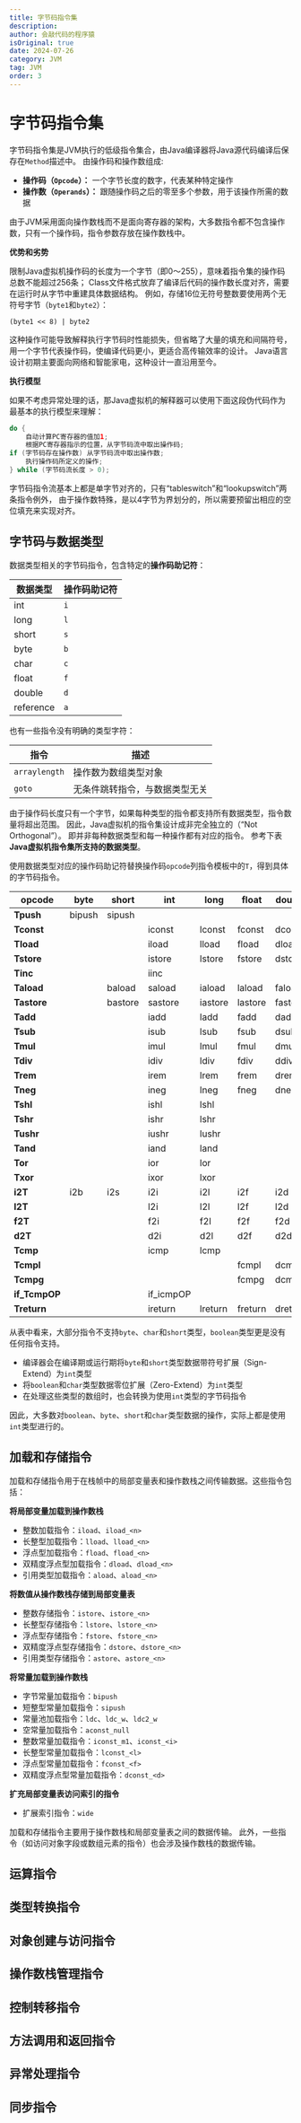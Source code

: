 ```yaml
---
title: 字节码指令集
description:
author: 会敲代码的程序猿
isOriginal: true
date: 2024-07-26
category: JVM
tag: JVM
order: 3
---
```


# 字节码指令集

字节码指令集是JVM执行的低级指令集合，由Java编译器将Java源代码编译后保存在`Method`描述中。 由操作码和操作数组成:

* **操作码（`Opcode`）：** 一个字节长度的数字，代表某种特定操作
* **操作数（`Operands`）：** 跟随操作码之后的零至多个参数，用于该操作所需的数据

由于JVM采用面向操作数栈而不是面向寄存器的架构，大多数指令都不包含操作数，只有一个操作码，指令参数存放在操作数栈中。

**优势和劣势**

限制Java虚拟机操作码的长度为一个字节（即0～255），意味着指令集的操作码总数不能超过256条；
Class文件格式放弃了编译后代码的操作数长度对齐，需要在运行时从字节中重建具体数据结构。
例如，存储16位无符号整数要使用两个无符号字节（`byte1`和`byte2`）：


```shell
(byte1 << 8) | byte2
```

这种操作可能导致解释执行字节码时性能损失，但省略了大量的填充和间隔符号，用一个字节代表操作码，使编译代码更小，更适合高传输效率的设计。
Java语言设计初期主要面向网络和智能家电，这种设计一直沿用至今。

**执行模型**

如果不考虑异常处理的话，那Java虚拟机的解释器可以使用下面这段伪代码作为最基本的执行模型来理解：

```java
do {
    自动计算PC寄存器的值加1;
    根据PC寄存器指示的位置，从字节码流中取出操作码;
if (字节码存在操作数) 从字节码流中取出操作数;
    执行操作码所定义的操作;
} while (字节码流长度 > 0);
```

字节码指令流基本上都是单字节对齐的，只有“tableswitch”和“lookupswitch”两条指令例外，
由于操作数特殊，是以4字节为界划分的，所以需要预留出相应的空位填充来实现对齐。

## 字节码与数据类型

数据类型相关的字节码指令，包含特定的**操作码助记符**：

| 数据类型      | 操作码助记符 |
|-----------|--------|
| int       | `i`    |
| long      | `l`    |
| short     | `s`    |
| byte      | `b`    |
| char      | `c`    |
| float     | `f`    |
| double    | `d`    |
| reference | `a`    |

也有一些指令没有明确的类型字符：

| 指令            | 描述              |
|---------------|-----------------|
| `arraylength` | 操作数为数组类型对象      |
| `goto`        | 无条件跳转指令，与数据类型无关 |

由于操作码长度只有一个字节，如果每种类型的指令都支持所有数据类型，指令数量将超出范围。
因此，Java虚拟机的指令集设计成非完全独立的（“Not Orthogonal”）。
即并非每种数据类型和每一种操作都有对应的指令。
参考下表**Java虚拟机指令集所支持的数据类型**。

使用数据类型对应的操作码助记符替换操作码`opcode`列指令模板中的`T`，得到具体的字节码指令。

| opcode        | byte   | short   | int       | long    | float   | double  | char    | reference |
|---------------|--------|---------|-----------|---------|---------|---------|---------|-----------|
| **Tpush**     | bipush | sipush  |           |         |         |         |         |           |
| **Tconst**    |        |         | iconst    | lconst  | fconst  | dconst  |         | aconst    |
| **Tload**     |        |         | iload     | lload   | fload   | dload   |         | aload     |
| **Tstore**    |        |         | istore    | lstore  | fstore  | dstore  |         | astore    |
| **Tinc**      |        |         | iinc      |         |         |         |         |           |
| **Taload**    |        | baload  | saload    | iaload  | laload  | faload  | daload  | caload    | aaload    |
| **Tastore**   |        | bastore | sastore   | iastore | lastore | fastore | dastore | castore   | aastore   |
| **Tadd**      |        |         | iadd      | ladd    | fadd    | dadd    |         |           |
| **Tsub**      |        |         | isub      | lsub    | fsub    | dsub    |         |           |
| **Tmul**      |        |         | imul      | lmul    | fmul    | dmul    |         |           |
| **Tdiv**      |        |         | idiv      | ldiv    | fdiv    | ddiv    |         |           |
| **Trem**      |        |         | irem      | lrem    | frem    | drem    |         |           |
| **Tneg**      |        |         | ineg      | lneg    | fneg    | dneg    |         |           |
| **Tshl**      |        |         | ishl      | lshl    |         |         |         |           |
| **Tshr**      |        |         | ishr      | lshr    |         |         |         |           |
| **Tushr**     |        |         | iushr     | lushr   |         |         |         |           |
| **Tand**      |        |         | iand      | land    |         |         |         |           |
| **Tor**       |        |         | ior       | lor     |         |         |         |           |
| **Txor**      |        |         | ixor      | lxor    |         |         |         |           |
| **i2T**       | i2b    | i2s     | i2i       | i2l     | i2f     | i2d     |         |           |
| **l2T**       |        |         | l2i       | l2l     | l2f     | l2d     |         |           |
| **f2T**       |        |         | f2i       | f2l     | f2f     | f2d     |         |           |
| **d2T**       |        |         | d2i       | d2l     | d2f     | d2d     |         |           |
| **Tcmp**      |        |         | icmp      | lcmp    |         |         |         |           |
| **Tcmpl**     |        |         |           |         | fcmpl   | dcmpl   |         |           |
| **Tcmpg**     |        |         |           |         | fcmpg   | dcmpg   |         |           |
| **if_TcmpOP** |        |         | if_icmpOP |         |         |         |         | if_acmpOP |
| **Treturn**   |        |         | ireturn   | lreturn | freturn | dreturn |         | areturn   |

从表中看来，大部分指令不支持`byte`、`char`和`short`类型，`boolean`类型更是没有任何指令支持。

* 编译器会在编译期或运行期将`byte`和`short`类型数据带符号扩展（Sign-Extend）为`int`类型
* 将`boolean`和`char`类型数据零位扩展（Zero-Extend）为`int`类型
* 在处理这些类型的数组时，也会转换为使用`int`类型的字节码指令

因此，大多数对`boolean`、`byte`、`short`和`char`类型数据的操作，实际上都是使用`int`类型进行的。

## 加载和存储指令

加载和存储指令用于在栈帧中的局部变量表和操作数栈之间传输数据。这些指令包括：

**将局部变量加载到操作数栈**

- 整数加载指令：`iload`、`iload_<n>`
- 长整型加载指令：`lload`、`lload_<n>`
- 浮点型加载指令：`fload`、`fload_<n>`
- 双精度浮点型加载指令：`dload`、`dload_<n>`
- 引用类型加载指令：`aload`、`aload_<n>`

**将数值从操作数栈存储到局部变量表**

- 整数存储指令：`istore`、`istore_<n>`
- 长整型存储指令：`lstore`、`lstore_<n>`
- 浮点型存储指令：`fstore`、`fstore_<n>`
- 双精度浮点型存储指令：`dstore`、`dstore_<n>`
- 引用类型存储指令：`astore`、`astore_<n>`

**将常量加载到操作数栈**

- 字节常量加载指令：`bipush`
- 短整型常量加载指令：`sipush`
- 常量池加载指令：`ldc`、`ldc_w`、`ldc2_w`
- 空常量加载指令：`aconst_null`
- 整数常量加载指令：`iconst_m1`、`iconst_<i>`
- 长整型常量加载指令：`lconst_<l>`
- 浮点型常量加载指令：`fconst_<f>`
- 双精度浮点型常量加载指令：`dconst_<d>`

**扩充局部变量表访问索引的指令**

- 扩展索引指令：`wide`

加载和存储指令主要用于操作数栈和局部变量表之间的数据传输。
此外，一些指令（如访问对象字段或数组元素的指令）也会涉及操作数栈的数据传输。

## 运算指令

## 类型转换指令

## 对象创建与访问指令

## 操作数栈管理指令

## 控制转移指令

## 方法调用和返回指令

## 异常处理指令

## 同步指令





